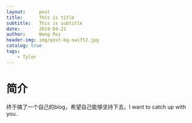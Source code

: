 ```yaml
---
layout:     post
title:      This is title
subtitle:   This is subtitle
date:       2019-04-21
author:     Wang Pei
header-img: img/post-bg-swift2.jpg
catalog: true
tags:
    - Tylor
---
```


# 简介

终于搞了一个自己的blog，希望自己能够坚持下去，I want to catch up with you.
